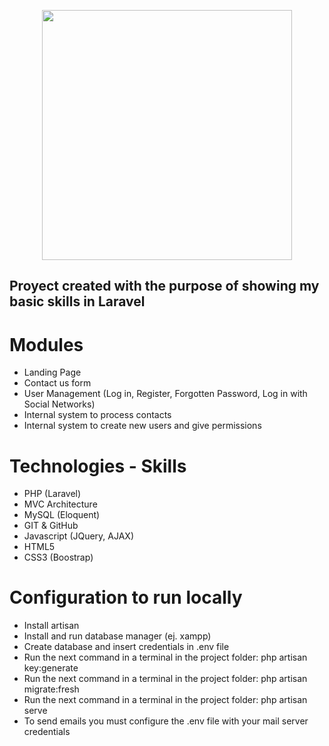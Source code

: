 <p align="center"><a href="https://laravel.com" target="_blank"><img src="https://raw.githubusercontent.com/laravel/art/master/logo-lockup/5%20SVG/2%20CMYK/1%20Full%20Color/laravel-logolockup-cmyk-red.svg" width="400"></a></p>

## Proyect created with the purpose of showing my basic skills in Laravel

# Modules

- Landing Page
- Contact us form
- User Management (Log in, Register, Forgotten Password, Log in with Social Networks)
- Internal system to process contacts
- Internal system to create new users and give permissions

# Technologies - Skills

- PHP (Laravel)
- MVC Architecture
- MySQL (Eloquent)
- GIT & GitHub
- Javascript (JQuery, AJAX)
- HTML5
- CSS3 (Boostrap)

# Configuration to run locally

- Install artisan
- Install and run database manager (ej. xampp)
- Create database and insert credentials in .env file
- Run the next command in a terminal in the project folder: php artisan key:generate
- Run the next command in a terminal in the project folder: php artisan migrate:fresh
- Run the next command in a terminal in the project folder: php artisan serve
- To send emails you must configure the .env file with your mail server credentials